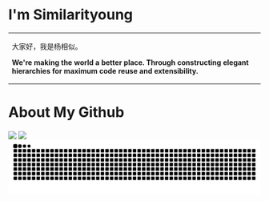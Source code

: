 <div>

# I'm Similarityoung

<table>
<tr><td>

<!-- About me 关于我 -->

<p>大家好，我是杨相似。</p>
<p><strong>We're making the world a better place. Through constructing elegant hierarchies for maximum code reuse and extensibility.&emsp;&emsp;</strong></p>

</td></tr>


</table>


<div>

# About My Github

<!--
[![Top Langs](https://github-readme-stats.vercel.app/api/top-langs/?username=Similarityoung&layout=compact)](https://github.com/Similarityoung/github-readme-stats)

![Similarityoung's GitHub stats](https://github-readme-stats.vercel.app/api?username=Similarityoung&show_icons=true&theme=tokyonight)
-->
<div align="left">
<img height='180' src="https://github-readme-stats.vercel.app/api/top-langs/?username=Similarityoung&layout=compact&langs_count=8&theme=tokyonight" align="center" />
<img height='180' src="https://github-readme-stats.vercel.app/api?username=Similarityoung&show_icons=true&theme=tokyonight" align="center" />
</div>  

<picture>
  <source media="(prefers-color-scheme: dark)" srcset="https://raw.githubusercontent.com/Similarityoung/Similarityoung/output/github-contribution-grid-snake.svg" />
  <source media="(prefers-color-scheme: light)" srcset="https://raw.githubusercontent.com/Similarityoung/Similarityoung/output/github-contribution-grid-snake.svg" />
  <img alt="github-snake" src="https://raw.githubusercontent.com/Similarityoung/Similarityoung/output/github-contribution-grid-snake.svg" />
</picture>

</div>

</div>

